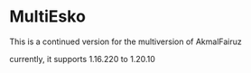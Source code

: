 # MultiEsko

This is a continued version for the multiversion of AkmalFairuz

currently, it supports 1.16.220 to 1.20.10

